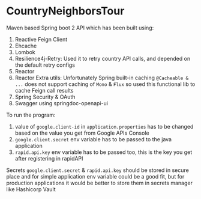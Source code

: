 # CountryNeighborsTour

Maven based Spring boot 2 API which has been built using:
1) Reactive Feign Client
2) Ehcache
3) Lombok
4) Resilience4j-Retry: Used it to retry country API calls, and depended on the default retry configs
5) Reactor
6) Reactor Extra utils: Unfortunately Spring built-in caching `@Cacheable & ...` does not support caching of `Mono` & `Flux` so used this functional lib to cache Feign call results
7) Spring Security & OAuth
8) Swagger using springdoc-openapi-ui


To run the program:
1) value of `google.client-id` in `application.properties` has to be changed based on the value you get from Google APIs Console
2) `google.client.secret` env variable has to be passed to the java application
3) `rapid.api.key` env variable has to be passed too, this is the key you get after registering in rapidAPI

Secrets `google.client.secret` & `rapid.api.key` should be stored in secure place and for simple application env variable could be a good fit, but for production applications it would be better to store them in secrets manager like Hashicorp Vault 
